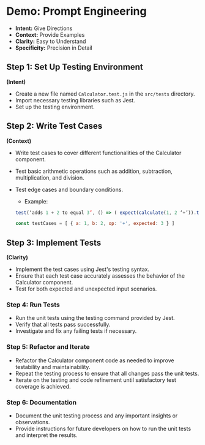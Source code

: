 # Demo: Prompt Engineering

- **Intent:** Give Directions
- **Context:** Provide Examples
- **Clarity:** Easy to Understand
- **Specificity:** Precision in Detail

## Step 1: Set Up Testing Environment

**(Intent)**

- Create a new file named `Calculator.test.js` in the `src/tests` directory.
- Import necessary testing libraries such as Jest.
- Set up the testing environment.

## Step 2: Write Test Cases

**(Context)**

- Write test cases to cover different functionalities of the Calculator component.
- Test basic arithmetic operations such as addition, subtraction, multiplication, and division.
- Test edge cases and boundary conditions.
  - Example:

  ```javascript
  test(‘adds 1 + 2 to equal 3’, () => ( expect(calculate(1, 2 ‘+’)).toBe(3); });
  
  const testCases = [ { a: 1, b: 2, op: '+', expected: 3 } ]
  ```

## Step 3: Implement Tests

**(Clarity)**

- Implement the test cases using Jest's testing syntax.
- Ensure that each test case accurately assesses the behavior of the Calculator component.
- Test for both expected and unexpected input scenarios.

### Step 4: Run Tests

- Run the unit tests using the testing command provided by Jest.
- Verify that all tests pass successfully.
- Investigate and fix any failing tests if necessary.

### Step 5: Refactor and Iterate

- Refactor the Calculator component code as needed to improve testability and maintainability.
- Repeat the testing process to ensure that all changes pass the unit tests.
- Iterate on the testing and code refinement until satisfactory test coverage is achieved.

### Step 6: Documentation

- Document the unit testing process and any important insights or observations.
- Provide instructions for future developers on how to run the unit tests and interpret the results.
